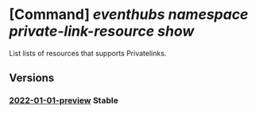 # [Command] _eventhubs namespace private-link-resource show_

List lists of resources that supports Privatelinks.

## Versions

### [2022-01-01-preview](/Resources/mgmt-plane/L3N1YnNjcmlwdGlvbnMve30vcmVzb3VyY2Vncm91cHMve30vcHJvdmlkZXJzL21pY3Jvc29mdC5ldmVudGh1Yi9uYW1lc3BhY2VzL3t9L3ByaXZhdGVsaW5rcmVzb3VyY2Vz/2022-01-01-preview.xml) **Stable**

<!-- mgmt-plane /subscriptions/{}/resourcegroups/{}/providers/microsoft.eventhub/namespaces/{}/privatelinkresources 2022-01-01-preview -->

